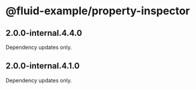 # @fluid-example/property-inspector

## 2.0.0-internal.4.4.0

Dependency updates only.

## 2.0.0-internal.4.1.0

Dependency updates only.

